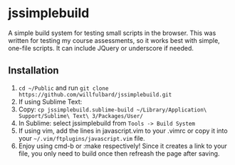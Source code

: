 # jssimplebuild
A simple build system for testing small scripts in the browser.  This was written for testing my course assessments, so it works best with simple, one-file scripts.  It can include JQuery or underscore if needed.

## Installation
1.  `cd ~/Public` and run `git clone https://github.com/willfulbard/jssimplebuild.git`
2.  If using Sublime Text:
  1.  Copy: `cp jssimplebuild.sublime-build ~/Library/Application\ Support/Sublime\ Text\ 3/Packages/User/`
  3.  In Sublime: select jssimplebuild from `Tools -> Build System`
3.  If using vim, add the lines in javascript.vim to your .vimrc or copy it into your `~/.vim/ftplugins/javascript.vim` file.
4.  Enjoy using cmd-b or :make respectively! Since it creates a link to your file, you only need to build once then refreash the page after saving.

